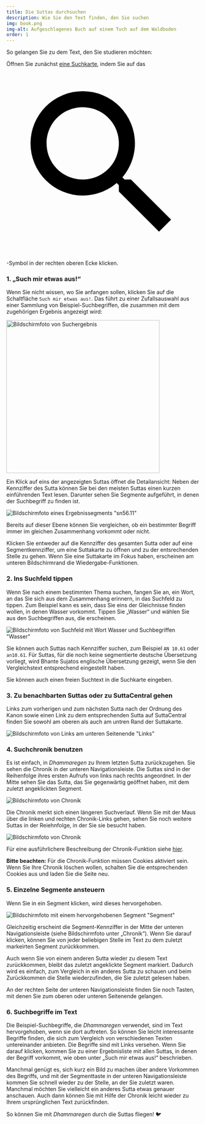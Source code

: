 ```yaml
---
title: Die Suttas durchsuchen
description: Wie Sie den Text finden, den Sie suchen
img: book.png
img-alt: Aufgeschlagenes Buch auf einem Tuch auf dem Waldboden
order: 1
---
```


So gelangen Sie zu dem Text, den Sie studieren möchten:

Öffnen Sie zunächst [eine Suchkarte](#/search//de), indem Sie auf das <a href="#/search//de" class="scv-icon-btn v-btn v-btn--icon v-btn--round v-btn--router theme--dark v-size--default"><span class="v-btn__content"><span aria-hidden="true" class="v-icon notranslate theme--dark"><svg xmlns="http://www.w3.org/2000/svg" viewBox="0 0 24 24" role="img" aria-hidden="true" class="v-icon__svg"><path d="M9.5,3A6.5,6.5 0 0,1 16,9.5C16,11.11 15.41,12.59 14.44,13.73L14.71,14H15.5L20.5,19L19,20.5L14,15.5V14.71L13.73,14.44C12.59,15.41 11.11,16 9.5,16A6.5,6.5 0 0,1 3,9.5A6.5,6.5 0 0,1 9.5,3M9.5,5C7,5 5,7 5,9.5C5,12 7,14 9.5,14C12,14 14,12 14,9.5C14,7 12,5 9.5,5Z"></path></svg></span></span></a>-Symbol in der rechten oberen Ecke klicken.

### 1. „Such mir etwas aus!“

Wenn Sie nicht wissen, wo Sie anfangen sollen, klicken Sie auf die Schaltfläche `Such mir etwas aus!`. Das führt zu einer Zufallsauswahl aus einer Sammlung von Beispiel-Suchbegriffen, die zusammen mit dem zugehörigen Ergebnis angezeigt wird:

<img src="img/result.png" alt="Bildschirmfoto von Suchergebnis" style="height: 400px;">

Ein Klick auf eins der angezeigten Suttas öffnet die Detailansicht: Neben der Kennziffer des Sutta können Sie bei den meisten Suttas einen kurzen einführenden Text lesen. Darunter sehen Sie Segmente aufgeführt, in denen der Suchbegriff zu finden ist.

<img src="img/result-segment.png" class="ebt-image" alt="Bildschirmfoto eines Ergebnissegments"> "sn56.11"

Bereits auf dieser Ebene können Sie vergleichen, ob ein bestimmter Begriff immer im gleichen Zusammenhang vorkommt oder nicht.

Klicken Sie entweder auf die Kennziffer des gesamten Sutta oder auf eine Segmentkennziffer, um eine Suttakarte zu öffnen und zu der entsrechenden Stelle zu gehen. Wenn Sie eine Suttakarte im Fokus haben, erscheinen am unteren Bildschirmrand die Wiedergabe-Funktionen.

### 2. Ins Suchfeld tippen

Wenn Sie nach einem bestimmten Thema suchen, fangen Sie an, ein Wort, an das Sie sich aus dem Zusammenhang erinnern, in das Suchfeld zu tippen. Zum Beispiel kann es sein, dass Sie eins der Gleichnisse finden wollen, in denen Wasser vorkommt. Tippen Sie „Wasser“ und wählen Sie aus den Suchbegriffen aus, die erscheinen.

<img src="img/searchfield.png" class="ebt-image" alt="Bildschirmfoto von Suchfeld mit Wort Wasser und Suchbegriffen"> "Wasser"

Sie können auch Suttas nach Kennziffer suchen, zum Beispiel `AN 10.61` oder `an10.61`. Für Suttas, für die noch keine segmentierte deutsche Übersetzung vorliegt, wird Bhante Sujatos englische Übersetzung gezeigt, wenn Sie den Vergleichstext entsprechend eingestellt haben.

Sie können auch einen freien Suchtext in die Suchkarte eingeben.

### 3. Zu benachbarten Suttas oder zu SuttaCentral gehen

Links zum vorherigen und zum nächsten Sutta nach der Ordnung des Kanon sowie einen Link zu dem entsprechenden Sutta auf SuttaCentral finden Sie sowohl am oberen als auch am untren Rand der Suttakarte.

<img src="img/links.png" class="ebt-image" alt="Bildschirmfoto von Links am unteren Seitenende"> "Links"

### 4. Suchchronik benutzen

Es ist einfach, in *Dhammaregen* zu Ihrem letzten Sutta zurückzugehen. Sie sehen die Chronik in der unteren Navigationsleiste. Die Suttas sind in der Reihenfolge ihres ersten Aufrufs von links nach rechts angeordnet. In der Mitte sehen Sie das Sutta, das Sie gegenwärtig geöffnet haben, mit dem zuletzt angeklickten Segment.

<img src="img/history1.png" class="ebt-image" alt="Bildschirmfoto von Chronik">

Die Chronik merkt sich einen längeren Suchverlauf. Wenn Sie mit der Maus über die linken und rechten Chronik-Links gehen, sehen Sie noch weitere Suttas in der Reiehnfolge, in der Sie sie besucht haben.

<img src="img/history2.png" class="ebt-image" alt="Bildschirmfoto von Chronik">

Für eine ausführlichere Beschreibung der Chronik-Funktion siehe [hier](/Studium/Chronik).

**Bitte beachten:** Für die Chronik-Funktion müssen Cookies aktiviert sein. Wenn Sie Ihre Chronik löschen wollen, schalten Sie die entsprechenden Cookies aus und laden Sie die Seite neu.

### 5. Einzelne Segmente ansteuern

Wenn Sie in ein Segment klicken, wird dieses hervorgehoben.

<img src="img/segment.png" class="ebt-image" alt="Bildschirmfoto mit einem hervorgehobenen Segment"> "Segment"

Gleichzeitig erscheint die Segment-Kennziffer in der Mitte der unteren Navigationsleiste (siehe Bildschirmfoto unter „Chronik“). Wenn Sie darauf klicken, können Sie von jeder beliebigen Stelle im Text zu dem zuletzt markeirten Segment zurückkommen.

Auch wenn Sie von einem anderen Sutta wieder zu diesem Text zurückkommen, bleibt das zuletzt angeklickte Segment markiert. Dadurch wird es einfach, zum Vergleich in ein anderes Sutta zu schauen und beim Zurückkommen die Stelle wiederzufinden, die Sie zuletzt gelesen haben.

An der rechten Seite der unteren Navigationsleiste finden Sie noch Tasten, mit denen Sie zum oberen oder unteren Seitenende gelangen.

### 6. Suchbegriffe im Text

Die Beispiel-Suchbegriffe, die *Dhammaregen* verwendet, sind im Text hervorgehoben, wenn sie dort auftreten. So können Sie leicht interessante Begriffe finden, die sich zum Vergleich von verschiedenen Texten untereinander anbieten. Die Begriffe sind mit Links versehen. Wenn Sie darauf klicken, kommen Sie zu einer Ergebnisliste mit allen Suttas, in denen der Begriff vorkommt, wie oben unter „Such mir etwas aus!“ beschrieben.

Manchmal genügt es, sich kurz ein Bild zu machen über andere Vorkommen des Begriffs, und mit der Segmenttaste in der unteren Navigationsleiste kommen Sie schnell wieder zu der Stelle, an der Sie zuletzt waren. Manchmal möchten Sie vielleicht ein anderes Sutta etwas genauer anschauen. Auch dann können Sie mit Hilfe der Chronik leicht wieder zu Ihrem ursprünglichen Text zurückfinden.

So können Sie mit *Dhammaregen* durch die Suttas fliegen! 🐦

